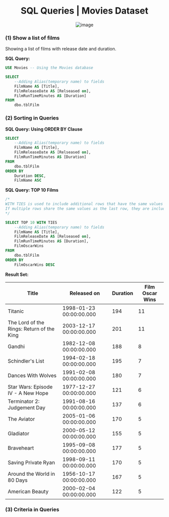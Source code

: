 <div align="center">
	<h1>
		SQL Queries | Movies Dataset 
	</h1>

![image](https://img.freepik.com/free-vector/realistic-horizontal-cinema-movie-time-poster-with-3d-glasses-snacks-tickets-clapper-reel-blue-background-with-bokeh-vector-illustration_1284-77013.jpg?t=st=1708960090~exp=1708963690~hmac=a43c67c034b365a61c378b5a2c308899ba06016c7e9f00e37eb8cd549661569b&w=1380)
 </div>


### (1) Show a list of films 

Showing a list of films with release date and duration.

**SQL Query:**

```sql
USE Movies -- Using the Movies database 

SELECT 
	--Adding Alias(temporary name) to fields
	FilmName AS [Title],
	FilmReleaseDate AS [Relseased on],
	FilmRunTimeMinutes AS [Duration]
FROM 
	dbo.tblFilm
```

###  (2) Sorting in Queries

**SQL Query: Using ORDER BY Clause**

```sql
SELECT 
	--Adding Alias(temporary name) to fields
	FilmName AS [Title],
	FilmReleaseDate AS [Relseased on],
	FilmRunTimeMinutes AS [Duration]
FROM 
	dbo.tblFilm
ORDER BY
	Duration DESC,
	FilmName ASC
```
**SQL Query: TOP 10 Films**

```sql
/*
WITH TIES is used to include additional rows that have the same values as the last row. 
If multiple rows share the same values as the last row, they are included in the result set.
*/

SELECT TOP 10 WITH TIES
	--Adding Alias(temporary name) to fields
	FilmName AS [Title],
	FilmReleaseDate AS [Relseased on],
	FilmRunTimeMinutes AS [Duration],
	FilmOscarWins
FROM 
	dbo.tblFilm
ORDER BY
	FilmOscarWins DESC
```
**Result Set:**

| Title                                     | Released on                 | Duration | Film Oscar Wins |
|-------------------------------------------|-----------------------------|----------|------------------|
| Titanic                                   | 1998-01-23 00:00:00.000   | 194      | 11               |
| The Lord of the Rings: Return of the King | 2003-12-17 00:00:00.000   | 201      | 11               |
| Gandhi                                    | 1982-12-08 00:00:00.000   | 188      | 8                |
| Schindler's List                          | 1994-02-18 00:00:00.000   | 195      | 7                |
| Dances With Wolves                        | 1991-02-08 00:00:00.000   | 180      | 7                |
| Star Wars: Episode IV - A New Hope        | 1977-12-27 00:00:00.000   | 121      | 6                |
| Terminator 2: Judgement Day               | 1991-08-16 00:00:00.000   | 137      | 6                |
| The Aviator                               | 2005-01-06 00:00:00.000   | 170      | 5                |
| Gladiator                                 | 2000-05-12 00:00:00.000   | 155      | 5                |
| Braveheart                                | 1995-09-08 00:00:00.000   | 177      | 5                |
| Saving Private Ryan                       | 1998-09-11 00:00:00.000   | 170      | 5                |
| Around the World in 80 Days               | 1956-10-17 00:00:00.000   | 167      | 5                |
| American Beauty                           | 2000-02-04 00:00:00.000   | 122      | 5                |

###  (3) Criteria in Queries
